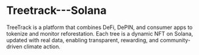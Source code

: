 # Treetrack---Solana
TreeTrack is a platform that combines DeFi, DePIN, and consumer apps to tokenize and monitor reforestation. Each tree is a dynamic NFT on Solana, updated with real data, enabling transparent, rewarding, and community-driven climate action.
